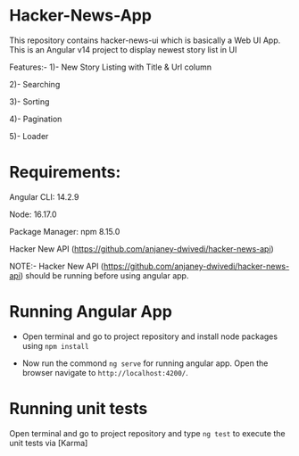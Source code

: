 # Hacker-News-App
This repository contains hacker-news-ui which is basically a Web UI App.
This is an Angular v14 project to display newest story list in UI

Features:- 
1)- New Story Listing with Title & Url column

2)- Searching

3)- Sorting 

4)- Pagination

5)- Loader


# Requirements:
Angular CLI: 14.2.9

Node: 16.17.0

Package Manager: npm 8.15.0

Hacker New API (https://github.com/anjaney-dwivedi/hacker-news-api)

NOTE:- Hacker New API (https://github.com/anjaney-dwivedi/hacker-news-api) should be running before using angular app.

# Running Angular App
  - Open terminal and go to project repository and install node packages using `npm install`
    
  - Now run the commond `ng serve` for running angular app. Open the browser navigate to `http://localhost:4200/`.

# Running unit tests
Open terminal and go to project repository and type `ng test` to execute the unit tests via [Karma]

